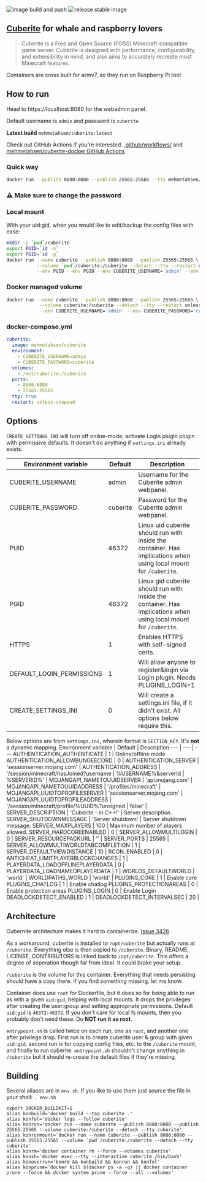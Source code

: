 ![image build and push](https://github.com/mehmetahsen/cuberite-docker/workflows/image%20build%20and%20push/badge.svg?branch=master)
![release stable image](https://github.com/mehmetahsen/cuberite-docker/workflows/release%20stable%20image/badge.svg)

## [Cuberite](https://cuberite.org/) for whale and raspberry lovers

> Cuberite is a Free and Open Source (FOSS) Minecraft-compatible game server. Cuberite is designed with performance, configurability, and extensibility in mind, and also aims to accurately recreate most Minecraft features. 

Containers are cross built for armv7, so they run on Raspberry Pi too!

## How to run

Head to https://localhost:8080 for the webadmin panel.

Default username is `admin` and password is `cuberite` 

**Latest build** `mehmetahsen/cuberite:latest`

Check out GitHub Actions if you're interested. [.github/workflows/](.github/workflows/) and [mehmetahsen/cuberite-docker GitHub Actions](https://github.com/mehmetahsen/cuberite-docker/actions)

### Quick way

```bash
docker run --publish 8080:8080 --publish 25565:25565 --tty mehmetahsen/cuberite
```

###  :warning: **Make sure to change the password**


### Local mount

With your uid:gid, when you would like to edit/backup the config files with ease:

```bash
mkdir -p `pwd`/cuberite
export PUID=`id -u`
export PGID=`id -g`
docker run --name cuberite --publish 8080:8080 --publish 25565:25565 \
           --volume `pwd`/cuberite:/cuberite --detach --tty --restart unless-stopped \
           --env PUID --env PGID --env CUBERITE_USERNAME='admin' --env CUBERITE_PASSWORD='cuberite' mehmetahsen/cuberite
```

### Docker managed volume

```bash
docker run --name cuberite --publish 8080:8080 --publish 25565:25565 \
            --volume cuberite:/cuberite --detach --tty --restart unless-stopped \
            --env CUBERITE_USERNAME='admin' --env CUBERITE_PASSWORD='cuberite' mehmetahsen/cuberite
```

### docker-compose.yml
```yaml
cuberite:
  image: mehmetahsen/cuberite
  environment:
    - CUBERITE_USERNAME=admin
    - CUBERITE_PASSWORD=cuberite
  volumes:
    - /mnt/cuberite:/cuberite
  ports:
    - 8080:8080
    - 25565:25565
  tty: true
  restart: unless-stopped
```

## Options

`CREATE_SETTINGS_INI` will turn off online-mode, activate Login plugin plugin with permissive defaults. It doesn't do anything if `settings.ini` already exists.


Environment variable | Default | Description
--- | --- | ---
CUBERITE_USERNAME | admin | Username for the Cuberite admin webpanel.
CUBERITE_PASSWORD | cuberite | Password for the Cuberite admin webpanel.
PUID | 46372 | Linux uid cuberite should run with inside the container. Has implications when using local mount for `/cuberite`.
PGID | 46372 | Linux gid cuberite should run with inside the container. Has implications when using local mount for `/cuberite`.
HTTPS | 1 | Enables HTTPS with self-signed certs.
DEFAULT_LOGIN_PERMISSIONS | 1 | Will allow anyone to register&login via Login plugin. Needs PLUGINS_LOGIN=1
CREATE_SETTINGS_INI | 0 | Will create a settings.ini file, if it didn't exist. All options below require this.

Below options are from `settings.ini`, wherein format is `SECTION_KEY`. It's **not** a dynamic mapping.
Environment variable | Default | Description
--- | --- | ---
AUTHENTICATION_AUTHENTICATE | 1 | Online/offline mode
AUTHENTICATION_ALLOWBUNGEECORD | 0 | 
AUTHENTICATION_SERVER | 'sessionserver.mojang.com' | 
AUTHENTICATION_ADDRESS | '/session/minecraft/hasJoined?username | %USERNAME%&serverId | %SERVERID%' | 
MOJANGAPI_NAMETOUUIDSERVER | 'api.mojang.com' | 
MOJANGAPI_NAMETOUUIDADDRESS | '/profiles/minecraft' | 
MOJANGAPI_UUIDTOPROFILESERVER | 'sessionserver.mojang.com' | 
MOJANGAPI_UUIDTOPROFILEADDRESS | '/session/minecraft/profile/%UUID%?unsigned | false' | 
SERVER_DESCRIPTION | 'Cuberite - in C++!' | Server description.
SERVER_SHUTDOWNMESSAGE | 'Server shutdown' | Server shutdown message.
SERVER_MAXPLAYERS | 100 | Maximum number of players allowed.
SERVER_HARDCOREENABLED | 0 | 
SERVER_ALLOWMULTILOGIN | 0 | 
SERVER_RESOURCEPACKURL | '' | 
SERVER_PORTS | 25565 | 
SERVER_ALLOWMULTIWORLDTABCOMPLETION | 1 | 
SERVER_DEFAULTVIEWDISTANCE | 10 | 
RCON_ENABLED | 0 | 
ANTICHEAT_LIMITPLAYERBLOCKCHANGES | 1 | 
PLAYERDATA_LOADOFFLINEPLAYERDATA | 0 | 
PLAYERDATA_LOADNAMEDPLAYERDATA | 1 | 
WORLDS_DEFAULTWORLD | 'world' | 
WORLDPATHS_WORLD | 'world' | 
PLUGINS_CORE | 1 | Enable core
PLUGINS_CHATLOG | 1 | Enable chatlog
PLUGINS_PROTECTIONAREAS | 0 | Enable protection areas
PLUGINS_LOGIN | 0 | Enable Login
DEADLOCKDETECT_ENABLED | 1 | 
DEADLOCKDETECT_INTERVALSEC | 20 | 

## Architecture

Cubernite architecture makes it hard to containerize. [Issue 3426](https://github.com/cuberite/cuberite/issues/3426)

As a workaround, cuberite is installed to `/opt/cuberite` but actually runs at `/cuberite`. Everything else is then copied to `/cuberite`. Binary, README, LICENSE, CONTRIBUTORS is linked back to `/opt/cuberite`. This offers a degree of seperation though far from ideal. It could brake your setup.

`/cuberite` is the volume for this container. Everything that needs persisting should have a copy there. If you find something missing, let me know.

Container does use `root` for Dockerfile, but it does so for being able to run as with a given `uid:gid`, helping with local mounts. It drops the privileges after creating the user:group and setting appropriate permissions. Default `uid:gid` is `46372:46372`. If you don't care for local fs mounts, then you probably don't need these. Do **NOT run it as root**.

`entrypoint.sh` is called twice on each run, one as `root`, and another one after privilege drop. First run is to create cuberite user & group with given `uid:gid`, second run is for copying config files, etc. to the `/cuberite` mount, and finally to run cuberite. `entrypoint.sh` shouldn't change anything in `/cuberite` but it should re-create the default files if they're missing.


## Building

Several aliases are in `env.sh`. If you like to use them just source the file in your shell: ` . env.sh `

```
export DOCKER_BUILDKIT=1
alias konbuild='docker build --tag cuberite .'
alias konfol='docker logs --follow cuberite'
alias konrun='docker run --name cuberite --publish 8080:8080 --publish 25565:25565 --volume cuberite:/cuberite --detach --tty cuberite'
alias konrunmount='docker run --name cuberite --publish 8080:8080 --publish 25565:25565 --volume `pwd`/cuberite:/cuberite --detach --tty cuberite'
alias konrm='docker container rm --force --volumes cuberite'
alias konsh='docker exec --tty --interactive cuberite /bin/bash'
alias konoverrun='konrm && konbuild && konrun && konfol'
alias konprune='docker kill $(docker ps -a -q) || docker container prune --force && docker system prune --force --all --volumes'
```
